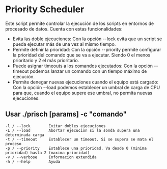 # Priority Scheduler

Este script permite controlar la ejecución de los scripts en entornos de procesado de datos. Cuenta con estas funcionalidades:
- Evita las doble ejecuciones: Con la opción --lock evita que un script se pueda ejecutar más de una vez al mismo tiempo.
- Permite definir la prioridad: Con la opción --priority permite configurar la prioridad del comando que se va a ejecutar. Siendo 0 el menos prioritario y 2 el más prioritario.
- Puede asignar timeouts a los comandos ejecutados: Con la opción --timeout podemos lanzar un comando con un tiempo máximo de ejecución.
- Permite denegar nuevas ejecuciones cuando el equipo está cargado: Con la opción --load podemos establecer un umbral de carga de CPU para que, cuando el equipo supere ese umbral, no permita nuevas ejecuciones.


<h2>Usar ./prisch [params] -c "comando"</h2>


    -l / --lock        Evitar dobles ejecuciones
    -L / --load        Abortar ejecucion si la sonda supera una determinada carga
    -t / --timeout     Establecer un timeout. Si se supera se mata el proceso
    -p / --priority    Establece una prioridad. Va desde 0 (minima prioridad) hasta 2 (maxima prioridad)
    -v / --verbose     Informacion extendida
    -h / --help        Ayuda
